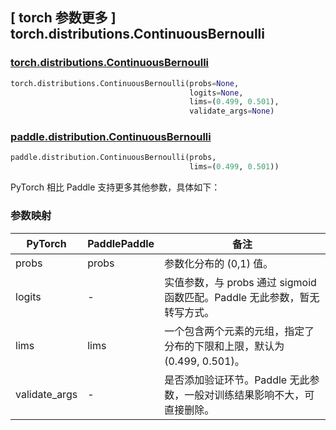 ## [ torch 参数更多 ] torch.distributions.ContinuousBernoulli

### [torch.distributions.ContinuousBernoulli](https://pytorch.org/docs/stable/distributions.html)

```python
torch.distributions.ContinuousBernoulli(probs=None,
                                        logits=None,
                                        lims=(0.499, 0.501),
                                        validate_args=None)
```

### [paddle.distribution.ContinuousBernoulli](https://www.paddlepaddle.org.cn/documentation/docs/zh/2.6/api/paddle/distribution/ContinuousBernoulli_cn.html#continuousbernoulli)

```python
paddle.distribution.ContinuousBernoulli(probs,
                                        lims=(0.499, 0.501))
```

PyTorch 相比 Paddle 支持更多其他参数，具体如下：

### 参数映射

| PyTorch       | PaddlePaddle | 备注                                                         |
| ------------- | ------ | ------------------------------------------------------------ |
| probs           | probs      | 参数化分布的 (0,1) 值。         |
| logits         | -  | 实值参数，与 probs 通过 sigmoid 函数匹配。Paddle 无此参数，暂无转写方式。 |
| lims       | lims      | 一个包含两个元素的元组，指定了分布的下限和上限，默认为 (0.499, 0.501)。 |
| validate_args        | -      | 是否添加验证环节。Paddle 无此参数，一般对训练结果影响不大，可直接删除。 |
